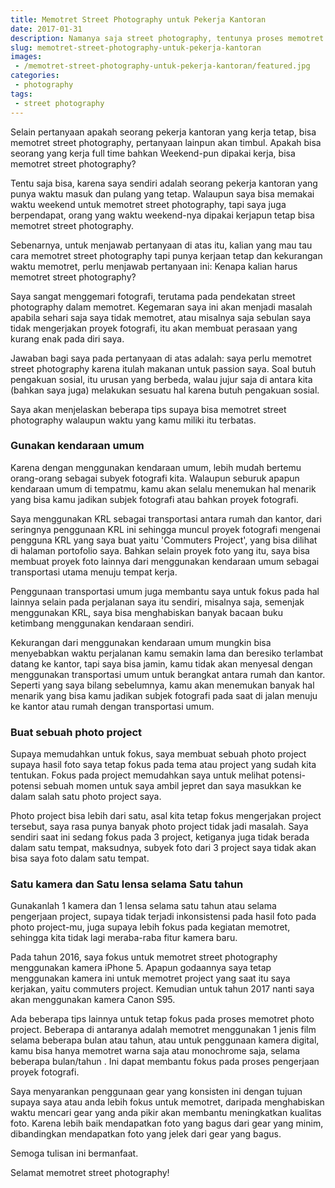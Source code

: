 ```yaml
---
title: Memotret Street Photography untuk Pekerja Kantoran
date: 2017-01-31
description: Namanya saja street photography, tentunya proses memotret pun terjadi di jalan, atau di luar. Lalu, apakah seorang karyawan atau pekerja kantoran yang punya waktu kerja tetap, bisa memotret street photography?  
slug: memotret-street-photography-untuk-pekerja-kantoran
images: 
 - /memotret-street-photography-untuk-pekerja-kantoran/featured.jpg
categories:
 - photography
tags:
 - street photography
---
```


Selain pertanyaan apakah seorang pekerja kantoran yang kerja tetap, bisa memotret street photography, pertanyaan lainpun akan timbul. Apakah bisa seorang yang kerja full time bahkan Weekend-pun dipakai kerja, bisa memotret street photography?  

<!--more-->
  
Tentu saja bisa, karena saya sendiri adalah seorang pekerja kantoran yang punya waktu masuk dan pulang yang tetap. Walaupun saya bisa memakai waktu weekend untuk memotret street photography, tapi saya juga berpendapat, orang yang waktu weekend-nya dipakai kerjapun tetap bisa memotret street photography.  
  
Sebenarnya, untuk menjawab pertanyaan di atas itu, kalian yang mau tau cara memotret street photography tapi punya kerjaan tetap dan kekurangan waktu memotret, perlu menjawab pertanyaan ini: Kenapa kalian harus memotret street photography?  
  
Saya sangat menggemari fotografi, terutama pada pendekatan street photography dalam memotret. Kegemaran saya ini akan menjadi masalah apabila sehari saja saya tidak memotret, atau misalnya saja sebulan saya tidak mengerjakan proyek fotografi, itu akan membuat perasaan yang kurang enak pada diri saya.  
  
Jawaban bagi saya pada pertanyaan di atas adalah: saya perlu memotret street photography karena itulah makanan untuk passion saya. Soal butuh pengakuan sosial, itu urusan yang berbeda, walau jujur saja di antara kita (bahkan saya juga) melakukan sesuatu hal karena butuh pengakuan sosial.  

Saya akan menjelaskan beberapa tips supaya bisa memotret street photography walaupun waktu yang kamu miliki itu terbatas.  

### Gunakan kendaraan umum

Karena dengan menggunakan kendaraan umum, lebih mudah bertemu orang-orang sebagai subyek fotografi kita. Walaupun seburuk apapun kendaraan umum di tempatmu, kamu akan selalu menemukan hal menarik yang bisa kamu jadikan subjek fotografi atau bahkan proyek fotografi.  
  
Saya menggunakan KRL sebagai transportasi antara rumah dan kantor, dari seringnya penggunaan KRL ini sehingga muncul proyek fotografi mengenai pengguna KRL yang saya buat yaitu 'Commuters Project', yang bisa dilihat di halaman portofolio saya. Bahkan selain proyek foto yang itu, saya bisa membuat proyek foto lainnya dari menggunakan kendaraan umum sebagai transportasi utama menuju tempat kerja.  
  
Penggunaan transportasi umum juga membantu saya untuk fokus pada hal lainnya selain pada perjalanan saya itu sendiri, misalnya saja, semenjak menggunakan KRL, saya bisa menghabiskan banyak bacaan buku ketimbang menggunakan kendaraan sendiri.  
  
Kekurangan dari menggunakan kendaraan umum mungkin bisa menyebabkan waktu perjalanan kamu semakin lama dan beresiko terlambat datang ke kantor, tapi saya bisa jamin, kamu tidak akan menyesal dengan menggunakan transportasi umum untuk berangkat antara rumah dan kantor. Seperti yang saya bilang sebelumnya, kamu akan menemukan banyak hal menarik yang bisa kamu jadikan subjek fotografi pada saat di jalan menuju ke kantor atau rumah dengan transportasi umum.  

### Buat sebuah photo project

Supaya memudahkan untuk fokus, saya membuat sebuah photo project supaya hasil foto saya tetap fokus pada tema atau project yang sudah kita tentukan. Fokus pada project memudahkan saya untuk melihat potensi-potensi sebuah momen untuk saya ambil jepret dan saya masukkan ke dalam salah satu photo project saya.  
  
Photo project bisa lebih dari satu, asal kita tetap fokus mengerjakan project tersebut, saya rasa punya banyak photo project tidak jadi masalah. Saya sendiri saat ini sedang fokus pada 3 project, ketiganya juga tidak berada dalam satu tempat, maksudnya, subyek foto dari 3 project saya tidak akan bisa saya foto dalam satu tempat.  

### Satu kamera dan Satu lensa selama Satu tahun

Gunakanlah 1 kamera dan 1 lensa selama satu tahun atau selama pengerjaan project, supaya tidak terjadi inkonsistensi pada hasil foto pada photo project-mu, juga supaya lebih fokus pada kegiatan memotret, sehingga kita tidak lagi meraba-raba fitur kamera baru.  
  
Pada tahun 2016, saya fokus untuk memotret street photography menggunakan kamera iPhone 5. Apapun godaannya saya tetap menggunakan kamera ini untuk memotret project yang saat itu saya kerjakan, yaitu commuters project. Kemudian untuk tahun 2017 nanti saya akan menggunakan kamera Canon S95.  
  
Ada beberapa tips lainnya untuk tetap fokus pada proses memotret photo project. Beberapa di antaranya adalah memotret menggunakan 1 jenis film selama beberapa bulan atau tahun, atau untuk penggunaan kamera digital, kamu bisa hanya memotret warna saja atau monochrome saja, selama beberapa bulan/tahun . Ini dapat membantu fokus pada proses pengerjaan proyek fotografi.  
  
Saya menyarankan penggunaan gear yang konsisten ini dengan tujuan supaya saya atau anda lebih fokus untuk memotret, daripada menghabiskan waktu mencari gear yang anda pikir akan membantu meningkatkan kualitas foto. Karena lebih baik mendapatkan foto yang bagus dari gear yang minim, dibandingkan mendapatkan foto yang jelek dari gear yang bagus.  
  
Semoga tulisan ini bermanfaat.  
  
Selamat memotret street photography!
